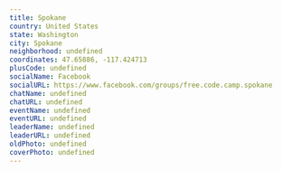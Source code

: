 ```yaml
---
title: Spokane
country: United States
state: Washington
city: Spokane
neighborhood: undefined
coordinates: 47.65886, -117.424713
plusCode: undefined
socialName: Facebook
socialURL: https://www.facebook.com/groups/free.code.camp.spokane
chatName: undefined
chatURL: undefined
eventName: undefined
eventURL: undefined
leaderName: undefined
leaderURL: undefined
oldPhoto: undefined
coverPhoto: undefined
---
```

